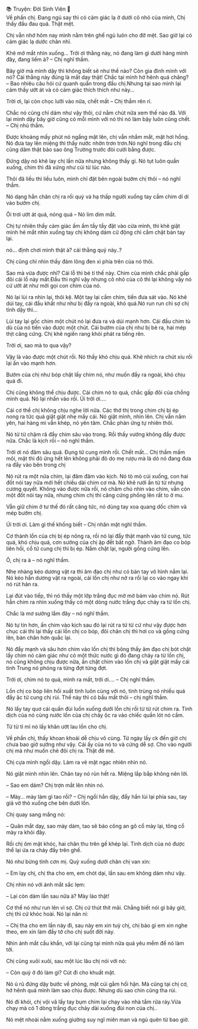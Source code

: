 📚 Truyện: Đời Sinh Viên 🔞 
<br>
Về phần chị. Đang ngủ say thì có cảm giác lạ ở dưới cô nhỏ của mình, Chị thấy đầu đau quá. Thật mệt.



Chị vẫn nhớ hôm nay mình nằm trên ghế ngủ luôn cho đỡ mệt. Sao giờ lại có cảm giác lạ dước chân nhỉ.

Khẽ mở mắt nhìn xuống… Trời ơi thằng này, nó đang làm gì dưới háng mình đây, đang liếm à? – Chị nghĩ thầm.

Bây giờ mà mình dậy thì không biết sẽ như thế nào? Còn gia đình mình với nó? Cái thằng này đúng là mắt dạy thật! Chắc tại mình hớ hênh quá chăng? – Bao nhiêu câu hỏi cứ quanh quẩn trong đầu chị.Nhưng tại sao mình lại cảm thấy ướt át và có cảm giác thích thích như này...

Trời ơi, lại còn chọc lưỡi vào nữa, chết mất – Chị thầm rên rỉ.

Chắc nó cũng chỉ dám như vậy thôi, cứ nằm chút nữa xem thế nào đã. Với lại mình dậy bây giờ cũng có mỗi mình với nó thì nó làm bậy luôn cũng chết. – Chị nhủ thầm.

Được khoảng mấy phút nó ngẩng mặt lên, chị vẫn nhắm mắt, mặt hơi hồng. Nó đưa tay lên miệng thì thấy nước nhờn trơn trơn.Nó nghĩ trong đầu chị cũng dâm thật bảo sao ông Trường trước đòi cưới bằng được.

Đứng dậy nó khẽ lay chị lần nữa nhưng không thấy gì. Nó tụt luôn quần xuống, chim thì đã xứng như củi từ lúc nào.

Thôi đã liều thì liều luôn, mình chỉ đặt bên ngoài bướm chị thôi – nó nghĩ thầm.

Nó dạng hẳn chân chị ra rồi quỳ và hạ thấp người xuống tay cầm chim dí dí vào bướm chị.

Ôi trơi ướt át quá, nóng quá – Nó lim dim mắt.

Chị tự nhiên thấy cảm giác ấm ấm tầy tầy đặt vào cửa mình, thì khẽ giật mình hé mắt nhìn xuống tay chị không dám cử động chỉ cắm chặt bàn tay lại.

nó... định chơi mình thật à? cái thằng quỷ này..?

Chị cũng chỉ nhìn thấy đám lông đen xì phía trên của nó thôi.

Sao mà vừa được nhỉ? Cái lỗ thì bé tí thế này. Chim của mình chắc phải gấp đôi cái lỗ này mất.Đầu thì nghĩ vậy nhưng cô nhỏ của cô thì lại không vậy nó cứ ướt át như mời gọi con chim của nó.

Nó lại lùi ra nhìn lại, thôi kệ. Một tay lại cầm chim, tiến đưa sát vào. Nó khẽ dúi tay, cái đầu khất như như bị đẩy ra ngoài, khó quá.Nó run run chỉ sợ chị tỉnh dậy thì...

Lùi tay lại gốc chim một chút nó lại đưa ra và dúi mạnh hơn. Cái đầu chim tù dù của nó tiến vào được một chút. Cái bướm của chị như bị bè ra, hai mép thịt căng cứng. Chị khẽ ngiến rang khỏi phát ra tiếng rên.

Trời ơi, sao mà to qua vậy?

Vậy là vào được một chút rồi. Nó thấy khó chịu quá. Khẽ nhích ra chút xíu rồi lại ấn vào mạnh hơn.

Bướm của chị như bóp chặt lấy chim nó, như muốn đẩy ra ngoài, khó chịu quá đi.

Chị cũng không thể chịu được. Cái chim nó to quá, chắc gấp đôi của chồng mình quá. Nó lại nhấn vào rồi. Úi trời ơi....

Cái cơ thể chị không chịu nghe lời nữa. Các thớ thị trong chim chị bị ép nong ra tức quá giật giật nhẹ mấy cái. Nó giật mình, nhìn lên. Chị vẫn nằm yên, hai hàng mi vẫn khép, nó yên tâm. Chắc phản ứng tự nhiên thôi.

Nó từ từ chậm rã đẩy chim sâu vào trong. Rồi thấy vướng không đẩy được nữa. Chắc là kịch rồi – nó nghĩ thầm.

Trời ơi nó đâm sâu quá. Đụng tử cung mình rồi. Chết mất… Chị thầm mấm môi, mặt thì đỏ ửng hết lên không phải đỏ do mẹ rượu mà là dó nó đang đưa ra đẩy vào bên trong chị

Nó rút ra một nửa chim, lại đâm đâm vào kịch. Nó tò mò cúi xuống, con hai đốt nói tay nữa mới hết chiều dài chim cơ mà. Nó khẽ rưới ấn từ từ nhưng cương quyết. Không vào được nữa rồi, nó chăm chú nhìn vào chim, vẫn còn một đốt nói tay nữa, nhưng chim chị thì căng cứng phồng lên rất to ở mu.

Vẫn giữ chim ở tư thế đó rất căng tức, nó dùng tay xoa quang dốc chim và mép bướm chị.

Úi trời ơi. Làm gì thế khống biết – Chị nhăn mặt nghĩ thầm.

Cơ thành lồn của chị bị ép nông ra, rồi nó lại đẩy thật mạnh vào tử cung, tức quá, khó chịu quá, cơn sướng của chị ập đết bất ngờ. Thành âm đạo co bóp liên hồi, cổ tử cung chị thì bị ép. Nắm chặt lại, người gồng cứng lên.

Ô, chị ra à – nó nghĩ thầm.

Nhẹ nhàng kéo dương vật ra thì âm đạo chị như có bàn tay vô hình nắm lại. Nó kéo hẳn dương vật ra ngoài, cái lồn chị như nở ra rồi lại co vào ngay khi nó rút hản ra.

Lại đút vào tiếp, thì nó thấy một lớp trắng đục mờ mờ bám vào chim nó. Rút hẳn chim ra nhìn xuống thấy có một dòng nước trắng đục chảy ra từ lồn chị.

Chắc là mơ sướng lắm đây – nó nghĩ thầm.

Nó tự tin hơn, ấn chim vào kịch sau đó lại rút ra từ từ cứ như vậy được hơn chục cái thì lại thấy cái lồn chị co bóp, đôi chân chị thì hơi co và gồng cứng lên, bàn chân hơn quắc lại.

Nó đẩy mạnh và sâu hơn chim vào lồn chị thì bông thấy âm đạo chị bót chặt lấy chim nó cảm giác như có một thức nước gì đó đang chảy ra từ lồn chị, nó cũng không chịu được nữa, ấn chặt chim vào lồn chị và giật giật mấy cái tinh Trung nó phóng ra từng đợt từng đợt.

Trời ơi, chim nó to quá, mình ra mất, trời ơi.... – Chị nghĩ thầm.

Lồn chị co bóp liên hồi xuất tinh luôn cùng với nó, tinh trùng nó nhiều quá đầy ặc tử cung chị rùi. Thế này thì có bầu mất thôi – chị nghĩ thầm.



Nó lấy tay quơ cái quần đùi luồn xuống dưới lồn chị rồi từ từ rút chim ra. Tinh dịch của nó cùng nước lồn của chị chảy ộc ra vào chiếc quần lót nó cầm.

Từ từ tỉ mỉ nó lấy khăn ướt lau lồn cho chị.

Về phần chị, thấy khoan khoái dễ chịu vô cùng. Từ ngày lấy ck đến giờ chị chưa bao giờ sướng như vậy. Cái ấy của nó to và cứng dễ sợ. Cho vào người chị mà như muốn chẻ đôi chị ra. Thật đê mê.

 Chị cựa mình ngồi dậy. Làm ra vẻ mặt ngạc nhiên nhìn nó.

Nó giật mình nhìn lên. Chân tay nó rủn hết ra. Miệng lắp bắp không nên lời.

– Sao em dám? Chị trợn mắt lên nhìn nó.

– Mày… mày làm gì tao rồi? – Chị ngồi hẳn dậy, đẩy hắn lùi lại phía sau, tay giả vờ thò xuống che bên dưới lồn.

Chị quay sang mắng nó:

– Quân mắt dạy, sao mày dám, tao sẽ báo công an gô cổ mày lại, tông cổ mày ra khỏi đây.

Rồi chị ôm mặt khóc, hai chân thu trên gế khép lại. Tinh dịch của nó được thể lại ứa ra chảy đầy trên ghế.

Nó như bừng tỉnh cơn mị. Quỳ xuống dưới chân chị van xin:

– Em lạy chị, chị tha cho em, em chót dại, lần sau em không dám như vậy.

Chị nhìn nó với ánh mắt sắc lẹm:

– Lại còn dám lần sau nữa à? Mày láo thật!

Cơ thể nó như run lên vì sợ. Chị cứ thút thít mãi. Chẳng biết nói gì bây giờ, chị thì cứ khóc hoài. Nó lại năn nỉ:

– Chị tha cho em lần này đi, sau này em xin tuỳ chị, chị bảo gì em xin nghe theo, em xin làm đầy tớ cho chị suốt đời này.

Nhìn ánh mắt cầu khẩn, với lại cũng tại mình nữa quá yêu mềm để nó làm tới.

Chị cũng xuôi xuôi, sau một lúc lâu chị nói với nó:

– Còn quỳ ở đó làm gì? Cút đi cho khuất mặt.

Nó ủ rũ đứng dậy bước về phòng, mặt cúi gằm hối hận. Mà cũng tại chị cơ, hớ hênh quá mình làm sao chịu được. Nhưng dù sao chin cũng tha rùi.

Nó đi khỏi, chị vội vã lấy tay bụm chim lại chạy vào nhà tắm rửa ráy.Vừa chạy mà có 1 dòng trắng đục chảy dài xuống đùi non của chị..

Nó mệt nhoài nằm xuống giường suy ngĩ miên man và ngủ quên từ bao giờ.